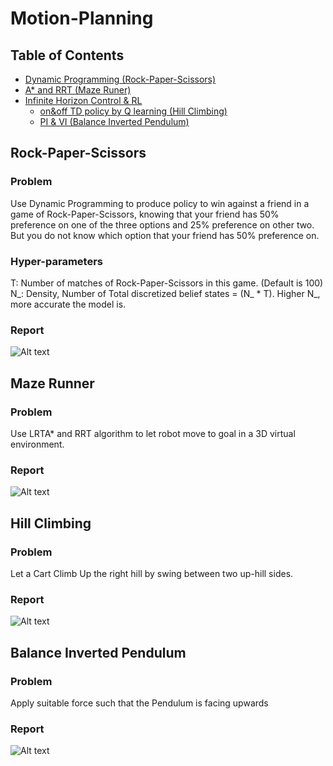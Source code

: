 # Motion-Planning

## Table of Contents

* [Dynamic Programming (Rock-Paper-Scissors)](./Dynamic%20Programming)
* [A* and RRT (Maze Runer)](./Maze%20Runner%20(A*%20and%20RRT))
* [Infinite Horizon Control & RL](./Infinite%20Horizon%20Control%20&%20RL/)
  * [on&off TD policy by Q learning (Hill Climbing)](./Infinite%20Horizon%20Control%20&%20RL/on&off%20TD%20policy%20by%20Q%20learning) 
  * [PI & VI (Balance Inverted Pendulum)](./Infinite%20Horizon%20Control%20&%20RL/PI%20&%20VI/)
  

## Rock-Paper-Scissors
### Problem
Use Dynamic Programming to produce policy to win against a friend in a game of Rock-Paper-Scissors, knowing that your friend has 50% preference on one of the three options and 25% preference on other two. But you do not know which option that your friend has 50% preference on. 

### Hyper-parameters
T: Number of matches of Rock-Paper-Scissors in this game. (Default is 100)
N_: Density, Number of Total discretized belief states = (N_ * T). Higher N_, more accurate the model is.

### Report 
![Alt text](./Dynamic%20Programming/data/report.png)

## Maze Runner
### Problem 
Use LRTA* and RRT algorithm to let robot move to goal in a 3D virtual environment.
### Report
![Alt text](./Maze%20Runner%20(A*%20and%20RRT)/report.jpg)

## Hill Climbing
### Problem
Let a Cart Climb Up the right hill by swing between two up-hill sides. 
### Report
![Alt text](./Infinite%20Horizon%20Control%20&%20RL/on&off%20TD%20policy%20by%20Q%20learning/report.jpg)

## Balance Inverted Pendulum
### Problem
Apply suitable force such that the Pendulum is facing upwards
### Report
![Alt text](./Infinite%20Horizon%20Control%20&%20RL/PI%20&%20VI/report.png)
